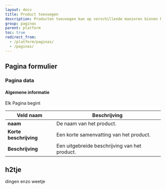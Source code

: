 ```yaml
---
layout: docs
title: Product toevoegen
description: Producten toevoegen kan op verschillende manieren binnen het afosto platform.
group: paginas
parent: platform
toc: true
redirect_from:
  - /platform/paginas/
  - /paginas/
---
```

## Pagina formulier

### Pagina data
#### Algemene informatie
Elk Pagina begint 

| Veld naam | Beschrijving |
|---|---|
| **naam** |De naam van het product.|
| **Korte beschrijving** |Een korte samenvatting van het product.|
| **Beschrijving** |Een uitgebreide beschrijving van het product.|

## h2tje
dingen enzo weetje
